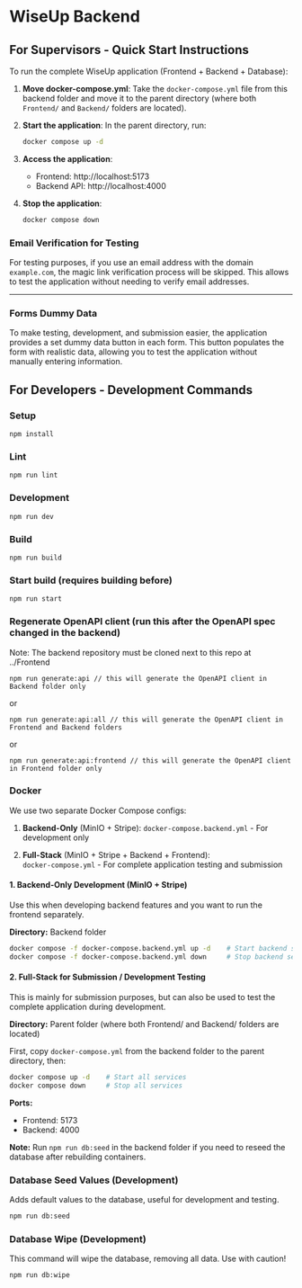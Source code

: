 # WiseUp Backend

## For Supervisors - Quick Start Instructions

To run the complete WiseUp application (Frontend + Backend + Database):

1. **Move docker-compose.yml**: Take the `docker-compose.yml` file from this backend folder and move it to the parent directory (where both `Frontend/` and `Backend/` folders are located).

2. **Start the application**: In the parent directory, run:

   ```bash
   docker compose up -d
   ```

3. **Access the application**:

   - Frontend: http://localhost:5173
   - Backend API: http://localhost:4000

4. **Stop the application**:
   ```bash
   docker compose down
   ```

### Email Verification for Testing

For testing purposes, if you use an email address with the domain `example.com`, the magic link verification process will be skipped. This allows to test the application without needing to verify email addresses.

---

### Forms Dummy Data

To make testing, development, and submission easier, the application provides a set dummy data button in each form. This button populates the form with realistic data, allowing you to test the application without manually entering information.

## For Developers - Development Commands

### Setup

```
npm install
```

### Lint

```
npm run lint
```

### Development

```
npm run dev
```

### Build

```
npm run build
```

### Start build (requires building before)

```
npm run start
```

### Regenerate OpenAPI client (run this after the OpenAPI spec changed in the backend)

Note: The backend repository must be cloned next to this repo at ../Frontend

```
npm run generate:api // this will generate the OpenAPI client in Backend folder only
```

or

```
npm run generate:api:all // this will generate the OpenAPI client in Frontend and Backend folders
```

or

```
npm run generate:api:frontend // this will generate the OpenAPI client in Frontend folder only
```

### Docker

We use two separate Docker Compose configs:

1. **Backend-Only** (MinIO + Stripe):
   `docker-compose.backend.yml` - For development only

2. **Full-Stack** (MinIO + Stripe + Backend + Frontend):  
   `docker-compose.yml` - For complete application testing and submission

#### 1. Backend-Only Development (MinIO + Stripe)

Use this when developing backend features and you want to run the frontend separately.

**Directory:** Backend folder

```bash
docker compose -f docker-compose.backend.yml up -d    # Start backend services
docker compose -f docker-compose.backend.yml down     # Stop backend services
```

#### 2. Full-Stack for Submission / Development Testing

This is mainly for submission purposes, but can also be used to test the complete application during development.

**Directory:** Parent folder (where both Frontend/ and Backend/ folders are located)

First, copy `docker-compose.yml` from the backend folder to the parent directory, then:

```bash
docker compose up -d    # Start all services
docker compose down     # Stop all services
```

**Ports:**

- Frontend: 5173
- Backend: 4000

**Note:** Run `npm run db:seed` in the backend folder if you need to reseed the database after rebuilding containers.

### Database Seed Values (Development)

Adds default values to the database, useful for development and testing.

```bash
npm run db:seed
```

### Database Wipe (Development)

This command will wipe the database, removing all data. Use with caution!

```bash
npm run db:wipe
```
